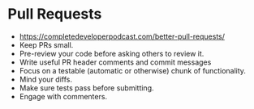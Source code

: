 # Pull Requests

- https://completedeveloperpodcast.com/better-pull-requests/
- Keep PRs small.
- Pre-review your code before asking others to review it.
- Write useful PR header comments and commit messages
- Focus on a testable (automatic or otherwise) chunk of functionality.
- Mind your diffs.
- Make sure tests pass before submitting.
- Engage with commenters.
